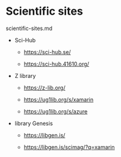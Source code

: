 # Scientific sites

scientific-sites.md

*   Sci-Hub 

    *   https://sci-hub.se/

    *   https://sci-hub.41610.org/

*   Z library

    *   https://z-lib.org/

    *   https://ug1lib.org/s/xamarin

    *   https://ug1lib.org/s/azure

*   library Genesis

    *   https://libgen.is/

    *   https://libgen.is/scimag/?q=xamarin